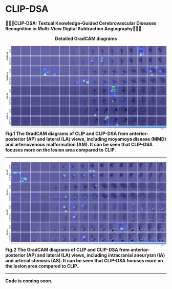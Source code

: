 # CLIP-DSA
📢📢📢**CLIP-DSA: Textual Knowledge-Guided Cerebrovascular Diseases Recognition in Multi-View Digital Subtraction Angiography**🧠🧠🧠

**<div align="center">Detailed GradCAM diagrams</div>**

![Alt Text](images/GradCAM.png)
**Fig.1 The GradCAM diagrams of CLIP and CLIP-DSA from anterior-posterior (AP) and lateral (LA) views, including moyamoya disease (MMD) and arteriovenous malformation (AM). It can be seen that CLIP-DSA focuses more on the lesion area compared to CLIP.**

****

![Alt Text](images/GradCAM1.png)
**Fig.2 The GradCAM diagrams of CLIP and CLIP-DSA from anterior-posterior (AP) and lateral (LA) views, including intracranial aneurysm (IA) and arterial stenosis (AS). It can be seen that CLIP-DSA focuses more on the lesion area compared to CLIP.**

****

**Code is coming soon.**
